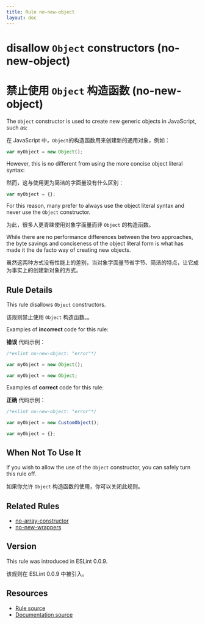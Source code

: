 ```yaml
---
title: Rule no-new-object
layout: doc
---
```

<!-- Note: No pull requests accepted for this file. See README.md in the root directory for details. -->

# disallow `Object` constructors (no-new-object)

# 禁止使用  `Object` 构造函数 (no-new-object)

The `Object` constructor is used to create new generic objects in JavaScript, such as:

在 JavaScript 中，`Object`的构造函数用来创建新的通用对象，例如：

```js
var myObject = new Object();
```

However, this is no different from using the more concise object literal syntax:

然而，这与使用更为简洁的字面量没有什么区别：

```js
var myObject = {};
```

For this reason, many prefer to always use the object literal syntax and never use the `Object` constructor.

为此，很多人更青睐使用对象字面量而非 `Object` 的构造函数。

While there are no performance differences between the two approaches, the byte savings and conciseness of the object literal form is what has made it the de facto way of creating new objects.

虽然这两种方式没有性能上的差别，当对象字面量节省字节、简洁的特点，让它成为事实上的创建新对象的方式。

## Rule Details

This rule disallows `Object` constructors.

该规则禁止使用 `Object` 构造函数。。

Examples of **incorrect** code for this rule:

**错误** 代码示例：

```js
/*eslint no-new-object: "error"*/

var myObject = new Object();

var myObject = new Object;
```

Examples of **correct** code for this rule:

**正确** 代码示例：

```js
/*eslint no-new-object: "error"*/

var myObject = new CustomObject();

var myObject = {};
```

## When Not To Use It

If you wish to allow the use of the `Object` constructor, you can safely turn this rule off.

如果你允许 `Object` 构造函数的使用，你可以关闭此规则。

## Related Rules

* [no-array-constructor](no-array-constructor)
* [no-new-wrappers](no-new-wrappers)

## Version

This rule was introduced in ESLint 0.0.9.

该规则在 ESLint 0.0.9 中被引入。

## Resources

* [Rule source](https://github.com/eslint/eslint/tree/master/lib/rules/no-new-object.js)
* [Documentation source](https://github.com/eslint/eslint/tree/master/docs/rules/no-new-object.md)

